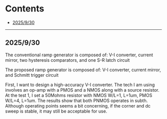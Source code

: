 # Contents
- [2025/9/30](#2025930)

---

## 2025/9/30
The conventional ramp generator is composed of: V-I converter, current mirror, two hysteresis comparators, and one S-R latch circuit

The proposed ramp generator is composed of: V-I converter, current mirror, and Schmitt trigger circuit

First, I want to design a high-accuracy V-I converter.
The tech I am using involves an op-amp with a PMOS and a NMOS along with a source resistor. 
At the test 1, I set a 50Mohms resistor with NMOS W/L=1, L=1um, PMOS W/L=4, L=1um.
The results show that both PNMOS operates in subth.
Although operating points seems a bit concerning, if the corner and dc sweep is stable, it may still be acceptable for use.

